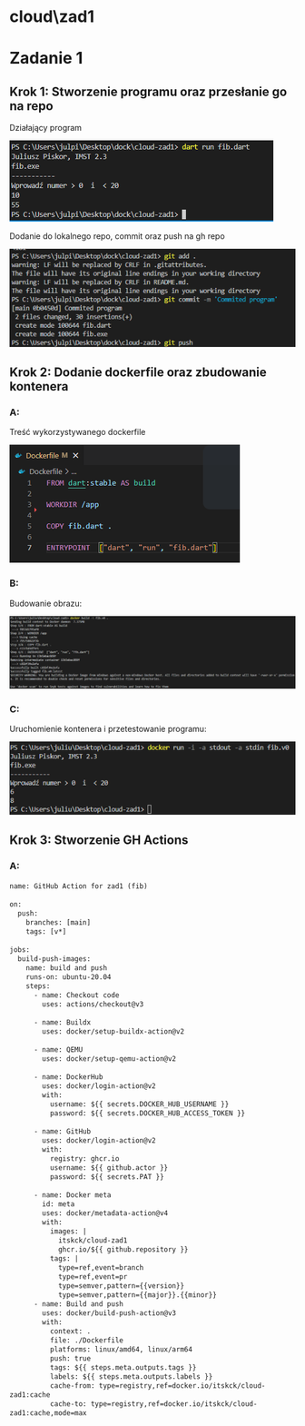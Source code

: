 # cloud\zad1

# Zadanie 1

## Krok 1: Stworzenie programu oraz przesłanie go na repo

Działający program

![Działający program](screens/scr0.png)

Dodanie do lokalnego repo, commit oraz push na gh repo

![Dodanie do lokalnego repo, commit oraz push na gh repo](screens/scr1.png)

## Krok 2: Dodanie dockerfile oraz zbudowanie kontenera

### A:
Treść wykorzystywanego dockerfile

![](screens/scr2.png)

### B:
Budowanie obrazu:

![](screens/scr3.png)

### C:
Uruchomienie kontenera i przetestowanie programu:

![](screens/scr4.png)

## Krok 3: Stworzenie GH Actions

### A: 

```
name: GitHub Action for zad1 (fib)

on:
  push:
    branches: [main]
    tags: [v*]

jobs:
  build-push-images:
    name: build and push
    runs-on: ubuntu-20.04
    steps:
      - name: Checkout code
        uses: actions/checkout@v3

      - name: Buildx
        uses: docker/setup-buildx-action@v2

      - name: QEMU
        uses: docker/setup-qemu-action@v2

      - name: DockerHub
        uses: docker/login-action@v2
        with:
          username: ${{ secrets.DOCKER_HUB_USERNAME }}
          password: ${{ secrets.DOCKER_HUB_ACCESS_TOKEN }}

      - name: GitHub
        uses: docker/login-action@v2
        with:
          registry: ghcr.io
          username: ${{ github.actor }}
          password: ${{ secrets.PAT }}

      - name: Docker meta
        id: meta
        uses: docker/metadata-action@v4
        with:
          images: |
            itskck/cloud-zad1
            ghcr.io/${{ github.repository }}
          tags: |
            type=ref,event=branch
            type=ref,event=pr
            type=semver,pattern={{version}}
            type=semver,pattern={{major}}.{{minor}}
      - name: Build and push
        uses: docker/build-push-action@v3
        with:
          context: .
          file: ./Dockerfile
          platforms: linux/amd64, linux/arm64
          push: true
          tags: ${{ steps.meta.outputs.tags }}
          labels: ${{ steps.meta.outputs.labels }}
          cache-from: type=registry,ref=docker.io/itskck/cloud-zad1:cache
          cache-to: type=registry,ref=docker.io/itskck/cloud-zad1:cache,mode=max
```